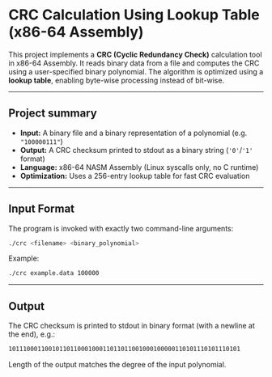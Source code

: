 # CRC Calculation Using Lookup Table (x86-64 Assembly)

This project implements a **CRC (Cyclic Redundancy Check)** calculation tool in x86-64 Assembly. It reads binary data from a file and computes the CRC using a user-specified binary polynomial. The algorithm is optimized using a **lookup table**, enabling byte-wise processing instead of bit-wise.

---

## Project summary

- **Input:** A binary file and a binary representation of a polynomial (e.g. `"100000111"`)
- **Output:** A CRC checksum printed to stdout as a binary string (`'0'`/`'1'` format)
- **Language:** x86-64 NASM Assembly (Linux syscalls only, no C runtime)
- **Optimization:** Uses a 256-entry lookup table for fast CRC evaluation

---

## Input Format

The program is invoked with exactly two command-line arguments:

```bash
./crc <filename> <binary_polynomial>
```
Example:
```bash
./crc example.data 100000
```
---

## Output

The CRC checksum is printed to stdout in binary format (with a newline at the end), e.g.:

```bash
1011100011001011011000100011011011001000100000110101110101110101
```
Length of the output matches the degree of the input polynomial.